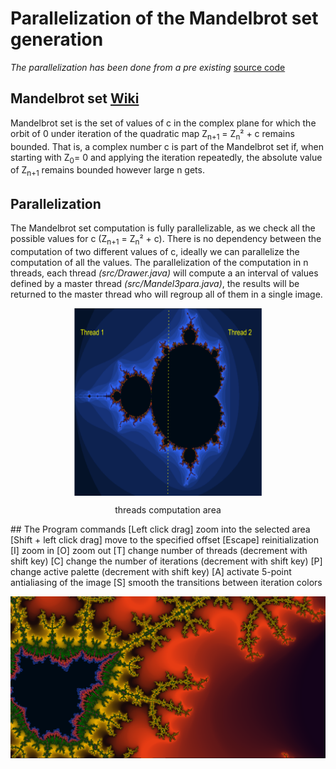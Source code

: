 # Parallelization of the Mandelbrot set generation 
*The parallelization has been done from a pre existing* [source code](http://java.rubikscube.info/s0urce/Mandel3.java)  
## Mandelbrot set [Wiki](https://en.wikipedia.org/wiki/Mandelbrot_set)
Mandelbrot set is the set of values of c in the complex plane for which the orbit of 0 under iteration of the quadratic map Z<sub>n+1</sub> = Z<sub>n</sub>&sup2; + c remains bounded. That is, a complex number c is part of the Mandelbrot set if, when starting with Z<sub>0</sub>= 0 and applying the iteration repeatedly, the absolute value of Z<sub>n+1</sub> remains bounded however large n gets. 
## Parallelization
The Mandelbrot set computation is fully parallelizable, as we check all the possible values for c (Z<sub>n+1</sub> = Z<sub>n</sub>&sup2; + c). There is no dependency between the computation of two different values of c, ideally we can parallelize the computation of all the values. The parallelization of the computation in n threads, each thread *(src/Drawer.java)* will compute a an interval of values defined by a master thread *(src/Mandel3para.java)*, the results will be returned to the master thread who will regroup all of them in a single image.
<p align="center">
 <img src="https://github.com/Ali-Ouahhabi/MandelbortSet/blob/master/MandelEx2threads.PNG"   align="middle" width="300" height="300" />
 <p align="center">threads computation area</p> 
</p>
## The Program commands
[Left click drag] zoom into the selected area
[Shift + left click drag] move to the specified offset
[Escape] reinitialization
[I] zoom in
[O] zoom out
[T] change number of threads (decrement with shift key)
[C] change the number of iterations (decrement with shift key)
[P] change active palette (decrement with shift key)
[A] activate 5-point antialiasing of the image
[S] smooth the transitions between iteration colors

<p align="center">
 <img src="https://github.com/Ali-Ouahhabi/MandelbortSet/blob/master/MandelEx.PNG"   align="middle"  />

</p>
